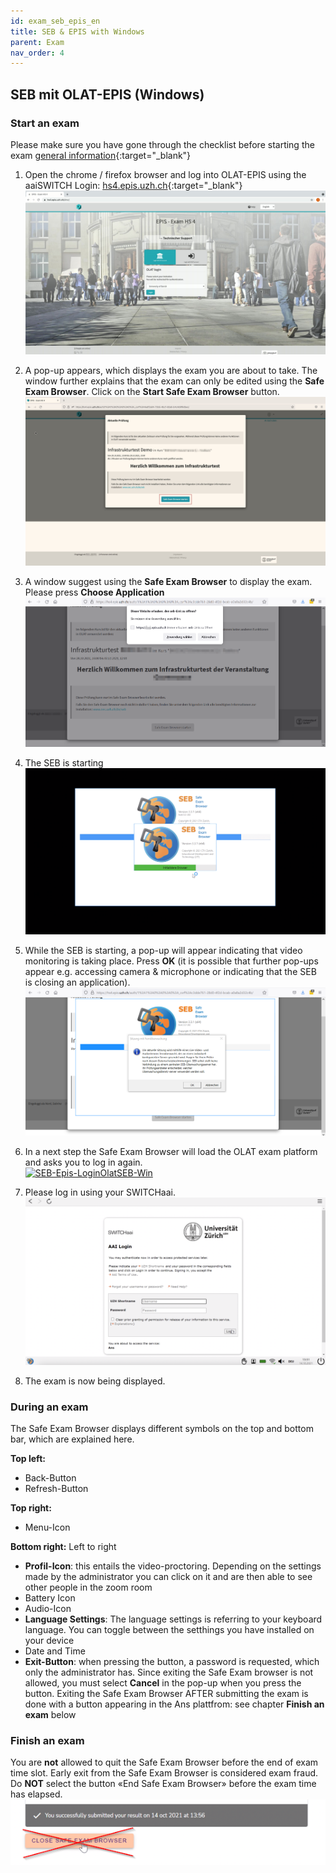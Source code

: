 ```yaml
---
id: exam_seb_epis_en
title: SEB & EPIS with Windows
parent: Exam
nav_order: 4
---
```


## SEB mit OLAT-EPIS (Windows)

### Start an exam
Please make sure you have gone through the checklist before starting the exam [general information](https://uzh-oec.github.io/seb-en/exam_general_en.html){:target="_blank"}

1. Open the chrome / firefox browser and log into OLAT-EPIS using the aaiSWITCH Login: [hs4.epis.uzh.ch](hs4.epis.uzh.ch){:target="_blank"}
[![SEB-OLAT-Login](assets/SEB_Olat_Login.png)](assets/SEB_Olat_Login.png)

1. A pop-up appears, which displays the exam you are about to take. The window further explains that the exam can only be edited using the **Safe Exam Browser**. Click on the **Start Safe Exam Browser** button.
[![SEB-Epis-start-Win](assets/SEB_Epis_openbrowser.jpg)](assets/SEB_Epis_openbrowser.jpg)

1. A window suggest using the **Safe Exam Browser** to display the exam. Please press **Choose Application**
[![SEB-Epis-Popup-Win](assets/SEB_Epis_popup_win.png)](assets/SEB_Epis_popup_win.png)

1. The SEB is starting
[![SEB-Ans-start](assets/SEB_Ans_start.png)](assets/SEB_Ans_start.png)

1. While the SEB is starting, a pop-up will appear indicating that video monitoring is taking place. Press **OK** (it is possible that further pop-ups appear e.g. accessing camera & microphone or indicating that the SEB is closing an application).
[![SEB-Epis-startSEB-Win](assets/SEB_Epis_remoteproctoring_win.png)](assets/SEB_Epis_remoteproctoring_win.png)

1. In a next step the Safe Exam Browser will load the OLAT exam platform and asks you to log in again.  
[![SEB-Epis-LoginOlatSEB-Win](assets/SEB_Epis_LoginOlatSEB_win.jpg)](assets/SEB_Epis_LoginOlatSEB_win.jpg)

1. Please log in using your SWITCHaai.
[![SEB-Epis-LoginOlatSEBAAI-Mac](assets/SEB_Epis_AAILogin_win.png)](assets/SEB_Epis_AAILogin_win.png)

1. The exam is now being displayed.


### During an exam

The Safe Exam Browser displays different symbols on the top and bottom bar, which are explained here.

**Top left:** 
* Back-Button
* Refresh-Button

**Top right:**
* Menu-Icon

**Bottom right:**
Left to right
* **Profil-Icon**: this entails the video-proctoring. Depending on the settings made by the administrator you can click on it and are then able to see other people in the zoom room
* Battery Icon
* Audio-Icon
* **Language Settings**: The language settings is referring to your keyboard language. You can toggle between the setthings you have installed on your device
* Date and Time
* **Exit-Button**: when pressing the button, a password is requested, which only the administrator has. Since exiting the Safe Exam browser is not allowed, you must select **Cancel** in the pop-up when you press the button. Exiting the Safe Exam Browser AFTER submitting the exam is done with a button appearing in the Ans plattfrom: see chapter **Finish an exam** below

### Finish an exam
You are **not** allowed to quit the Safe Exam Browser before the end of exam time slot. Early exit from the Safe Exam Browser is considered exam fraud. Do **NOT** select the button «End Safe Exam Browser» before the exam time has elapsed.
[![SEB-Ans-QuitBrowser](assets/SEB_Ans_donotquit.png)](assets/SEB_Ans_donotquit.png)